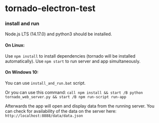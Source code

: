 # tornado-electron-test

### install and run

Node.js LTS (14.17.0) and python3 should be installed.

#### On Linux:
Use `npm install` to install dependencies (tornado will be installed automatically).
Use `npm start` to run server and app simultaneously.

#### On Windows 10:
You can use `install_and_run.bat` script.

Or you can use this command: `call npm install && start /B python tornado_web_server.py && start /B npm run-script run-app`

Afterwards the app will open and display data from the running server. 
You can check for availability of the data on the server here: 
`http://localhost:8888/data/data.json`
